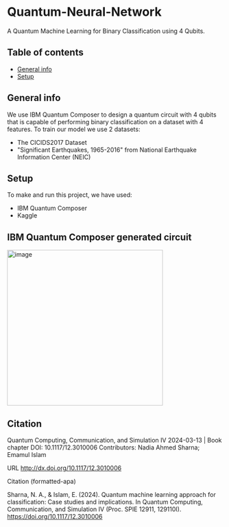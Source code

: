 # Quantum-Neural-Network
A Quantum Machine Learning for Binary Classification using 4 Qubits.

## Table of contents
* [General info](#general-info)
* [Setup](#Setup)

## General info 
We use IBM Quantum Composer to design a quantum circuit with 4 qubits that is capable of performing binary classification on a dataset with 4 features. To train our model we use 2 datasets:
- The CICIDS2017 Dataset
- "Significant Earthquakes, 1965-2016" from National Earthquake Information Center (NEIC)
	
## Setup
To make and run this project, we have used:
* IBM Quantum Composer 
* Kaggle

## IBM Quantum Composer generated circuit
<img width="363" alt="image" src="https://github.com/Nadi-aa/Quantum-Neural-Network/assets/75956209/f1b7ba10-f89e-4a6f-ad41-9b4b37f751e1">


## Citation

Quantum Computing, Communication, and Simulation IV
2024-03-13 | Book chapter
DOI: 10.1117/12.3010006
Contributors: Nadia Ahmed Sharna; Emamul Islam

URL
http://dx.doi.org/10.1117/12.3010006

Citation (formatted-apa)

Sharna, N. A., & Islam, E. (2024). Quantum machine learning approach for classification: Case studies and implications. In Quantum Computing, Communication, and Simulation IV (Proc. SPIE 12911, 129110I). https://doi.org/10.1117/12.3010006
